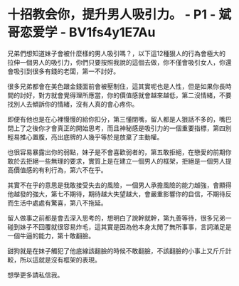 # 十招教会你，提升男人吸引力。 - P1 - 斌哥恋爱学 - BV1fs4y1E7Au

兄弟們想知道妹子會被什麼樣的男人吸引嗎？，以下這12種狠人的行為會極大的拉伸一個男人的吸引力，你們只要按照我說的這個去做，你不僅會吸引女人，你還會吸引到很多有錢的老闆，第一不討好。

很多兄弟都會在美色跟金錢面前會被壓制住，這其實呢也是人性，但是如果你長時間的討好，對方就會覺得理所應當，你的價值感就會越來越低，第二沒情緒，不要找別人去傾訴你的情緒，沒有人真的會心疼你。

即便有他也是在心裡慢慢的給你扣分，第三懂閉嘴，留人都是人狠話不多的，嘴巴閉上了之後你才會真正的開始思考，而且神秘感是吸引力的一個重要指標，第四別輕易推心置腹，亮出底牌的人幾乎等於是放棄了主動權。

也很容易暴露出你的弱點，妹子是不會喜歡弱者的，第五敢拒絕，在戀愛的前期你敢於去拒絕一些無理的要求，實質上是在建立一個男人的框架，拒絕是一個男人提高價值感的有利行為，第六不在乎。

其實不在乎的意思是我敢接受失去的風險，一個男人承擔風險的能力越強，會顯得他越發的強大，第七不期待，期待越大失望越大，會嚴重影響你的自信，不期待反而生活中處處有驚喜，第八不拖延。

留人做事之前都是會去深入思考的，想明白了說幹就幹，第九善等待，很多兄弟一碰到妹子不回覆就很容易炸毛，這其實是因為他本身太閒了無所事事，言詞滿足是一個牛逼的能力，第十敢翻臉。

甜狗就是在妹子觸犯了他底線該翻臉的時候不敢翻臉，不該翻臉的小事上又斤斤計較，所以這就是沒有框架的表現。

想學更多請私信我。